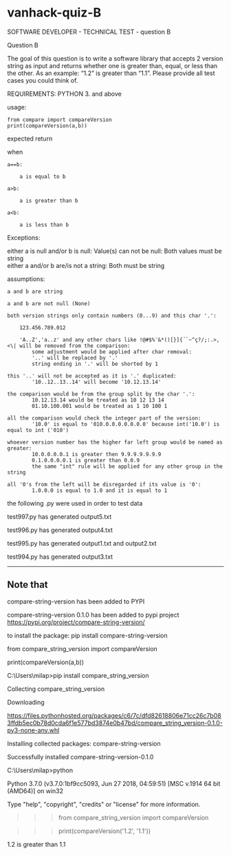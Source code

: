 # vanhack-quiz-B
SOFTWARE DEVELOPER  - TECHNICAL TEST - question B

Question B

The goal of this question is to write a software library that accepts 2 version string as input and returns whether one is greater than, equal, or less than the other. As an example: “1.2” is greater than “1.1”. Please provide all test cases you could think of.

REQUIREMENTS: PYTHON 3. and above

usage:

    from compare import compareVersion
    print(compareVersion(a,b))
    
expected return

when

    a==b:

        a is equal to b

    a>b:

        a is greater than b

    a<b: 

        a is less than b

Exceptions:

either a is null and/or b is null:
    Value(s) can not be null: Both values must be string    
either a and/or b are/is not a string:
    Both must be string

assumptions:

    a and b are string
    
    a and b are not null (None)
    
    both version strings only contain numbers (0...9) and this char '.':

        123.456.789.012

        'A..Z','a..z' and any other chars like !@#$%¨&*()[}]{´`~^ç?/;:.>,<\| will be removed from the comparison:
            some adjustment would be applied after char removal:
            '..' will be replaced by '.'
            string ending in '.' will be shorted by 1

    this '..' will not be accepted as it is '.' duplicated:
            '10..12..13..14' will become '10.12.13.14'

    the comparison would be from the group split by the char '.':
            10.12.13.14 would be treated as 10 12 13 14
            01.10.100.001 would be treated as 1 10 100 1

    all the comparison would check the integer part of the version:
            '10.0' is equal to '010.0.0.0.0.0.0.0' because int('10.0') is equal to int ('010')

    whoever version number has the higher far left group would be named as greater:
            10.0.0.0.0.1 is greater then 9.9.9.9.9.9.9
            0.1.0.0.0.0.1 is greater than 0.0.9
            the same "int" rule will be applied for any other group in the string

    all '0's from the left will be disregarded if its value is '0':
            1.0.0.0 is equal to 1.0 and it is equal to 1
            
            
the following .py were used in order to test data

test997.py has generated output5.txt

test996.py has generated output4.txt

test995.py has generated output1.txt and output2.txt

test994.py has generated output3.txt

---------------------------------------------
Note that 
---------------------------------------------
compare-string-version has been added to PYPI

compare-string-version 0.1.0  has been added to pypi project https://pypi.org/project/compare-string-version/

to install the package: pip install compare-string-version

from compare_string_version import compareVersion

print(compareVersion(a,b))

C:\Users\milap>pip install compare_string_version

Collecting compare_string_version

Downloading 

https://files.pythonhosted.org/packages/c6/7c/dfd82618806e71cc26c7b083ffdb5ec0b78d0cda6f1e577bd3874e0b47bd/compare_string_version-0.1.0-py3-none-any.whl

Installing collected packages: compare-string-version

Successfully installed compare-string-version-0.1.0

C:\Users\milap>python

Python 3.7.0 (v3.7.0:1bf9cc5093, Jun 27 2018, 04:59:51) [MSC v.1914 64 bit (AMD64)] on win32

Type "help", "copyright", "credits" or "license" for more information.

>>> from compare_string_version import compareVersion

>>> print(compareVersion('1.2', '1.1'))

1.2 is greater than 1.1

>>>




